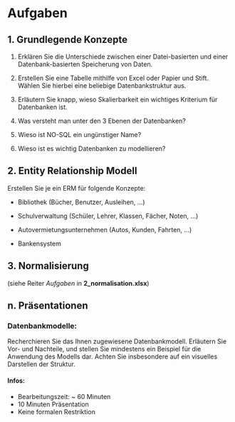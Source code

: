 # Aufgaben

## 1. Grundlegende Konzepte

1. Erklären Sie die Unterschiede zwischen einer Datei-basierten und einer Datenbank-basierten Speicherung von Daten.

2. Erstellen Sie eine Tabelle mithilfe von Excel oder Papier und Stift. Wählen Sie hierbei eine beliebige Datenbankstruktur aus.

3. Erläutern Sie knapp, wieso Skalierbarkeit ein wichtiges Kriterium für Datenbanken ist.

4. Was versteht man unter den 3 Ebenen der Datenbanken? 

5. Wieso ist NO-SQL ein ungünstiger Name? 

6. Wieso ist es wichtig Datenbanken zu modellieren? 

## 2. Entity Relationship Modell

Erstellen Sie je ein ERM für folgende Konzepte:

* Bibliothek (Bücher, Benutzer, Ausleihen, ...)

* Schulverwaltung (Schüler, Lehrer, Klassen, Fächer, Noten, ...)

* Autovermietungsunternehmen (Autos, Kunden, Fahrten, ...)

* Bankensystem 

## 3. Normalisierung

(siehe Reiter _Aufgaben_ in __2_normalisation.xlsx__)

## n. Präsentationen

### Datenbankmodelle:

Recherchieren Sie das Ihnen zugewiesene Datenbankmodell. Erläutern Sie Vor- und Nachteile, und stellen Sie mindestens ein Beispiel für die Anwendung des Modells dar. Achten Sie insbesondere auf ein visuelles Darstellen der Struktur.

#### Infos:

* Bearbeitungszeit: ~ 60 Minuten
* 10 Minuten Präsentation
* Keine formalen Restriktion
